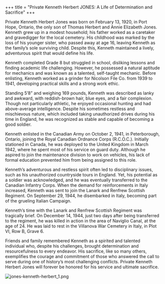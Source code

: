 +++
title = "Private Kenneth Herbert JONES: A Life of Determination and Sacrifice"
+++


Private Kenneth Herbert Jones was born on February 13, 1920, in Port Hope, Ontario, the only son of Thomas Herbert and Annie Elizabeth Jones. Kenneth grew up in a modest household; his father worked as a caretaker and gravedigger for the local cemetery. His childhood was marked by the loss of his younger sister, who passed away at age 16, leaving Kenneth as the family’s sole surviving child. Despite this, Kenneth maintained a lively, adventurous spirit that would define his life.

Kenneth completed Grade 8 but struggled in school, disliking lessons and finding academic life challenging. However, he possessed a natural aptitude for mechanics and was known as a talented, self-taught mechanic. Before enlisting, Kenneth worked as a grinder for Nicolson File Co. from 1939 to 1941, developing practical skills and a strong work ethic.

Standing 5’8” and weighing 169 pounds, Kenneth was described as lanky and awkward, with reddish-brown hair, blue eyes, and a fair complexion. Though not particularly athletic, he enjoyed occasional hunting and had above-average intelligence. Despite his sometimes restless and mischievous nature, which included taking unauthorized drives during his time in England, he was recognized as stable and capable of becoming a good soldier.

Kenneth enlisted in the Canadian Army on October 2, 1941, in Peterborough, Ontario, joining the Royal Canadian Ordnance Corps (R.C.O.C.). Initially stationed in Canada, he was deployed to the United Kingdom in March 1942, where he spent most of his service on guard duty. Although he aspired to join the maintenance division to work on vehicles, his lack of formal education prevented him from being assigned to this role.

Kenneth’s adventurous and restless spirit often led to disciplinary issues, such as his unauthorized countryside tours in England. Yet, his potential as a soldier was acknowledged, and he was eventually transferred to the Canadian Infantry Corps. When the demand for reinforcements in Italy increased, Kenneth was sent to join the Lanark and Renfrew Scottish Regiment. 
On September 29, 1944, he disembarked in Italy, becoming part of the grueling Italian Campaign.

Kenneth’s time with the Lanark and Renfrew Scottish Regiment was tragically brief. On December 14, 1944, just two days after being transferred to the regiment, he was killed in action in the area of Naviglio Canal, at the age of 24. 
He was laid to rest in the Villanova War Cemetery in Italy, in Plot VI, Row B, Grave 6.

Friends and family remembered Kenneth as a spirited and talented individual who, despite his challenges, brought determination and resourcefulness to every endeavor. 
His sacrifice, like so many others, exemplifies the courage and commitment of those who answered the call to serve during one of history’s most challenging conflicts. Private Kenneth Herbert Jones will forever be honored for his service and ultimate sacrifice.


![jones-kenneth-herbert_1.png](/images/Soldiers/jones-kenneth-herbert_1.png)

